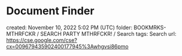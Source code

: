 # Document Finder

created: November 10, 2022 5:02 PM (UTC)
folder: BOOKMRKS-MTHRFCKR / SEARCH PARTY MTHRFCKR! / Search
tags: Search
url: https://cse.google.com/cse?cx=009679435902400177945%3Awhgvsi86pmo